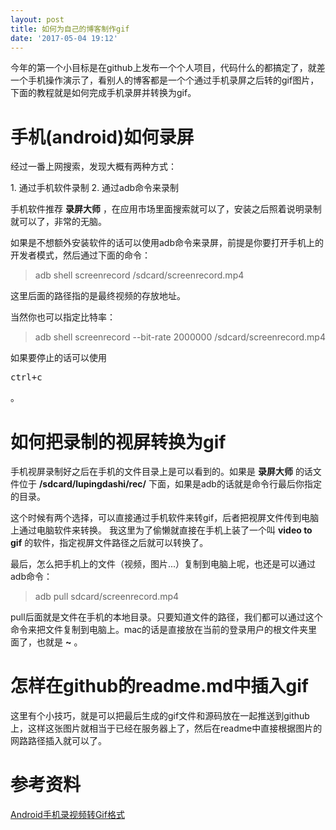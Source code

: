 ```yaml
---
layout: post
title: 如何为自己的博客制作gif
date: '2017-05-04 19:12'
---
```


今年的第一个小目标是在github上发布一个个人项目，代码什么的都搞定了，就差一个手机操作演示了，看别人的博客都是一个个通过手机录屏之后转的gif图片，下面的教程就是如何完成手机录屏并转换为gif。

<!-- more -->

 # 手机(android)如何录屏

经过一番上网搜索，发现大概有两种方式：

1\. 通过手机软件录制 2\. 通过adb命令来录制

手机软件推荐 **录屏大师** ，在应用市场里面搜索就可以了，安装之后照着说明录制就可以了，非常的无脑。

如果是不想额外安装软件的话可以使用adb命令来录屏，前提是你要打开手机上的开发者模式，然后通过下面的命令：

> adb shell screenrecord /sdcard/screenrecord.mp4

这里后面的路径指的是最终视频的存放地址。

当然你也可以指定比特率：

> adb shell screenrecord --bit-rate 2000000 /sdcard/screenrecord.mp4

如果要停止的话可以使用

<kbd>ctrl+c</kbd>

 。

# 如何把录制的视屏转换为gif

手机视屏录制好之后在手机的文件目录上是可以看到的。如果是 **录屏大师** 的话文件位于 **/sdcard/lupingdashi/rec/** 下面，如果是adb的话就是命令行最后你指定的目录。

这个时候有两个选择，可以直接通过手机软件来转gif，后者把视屏文件传到电脑上通过电脑软件来转换。 我这里为了偷懒就直接在手机上装了一个叫 **video to gif** 的软件，指定视屏文件路径之后就可以转换了。

最后，怎么把手机上的文件（视频，图片...）复制到电脑上呢，也还是可以通过adb命令：

> adb pull sdcard/screenrecord.mp4

pull后面就是文件在手机的本地目录。只要知道文件的路径，我们都可以通过这个命令来把文件复制到电脑上。mac的话是直接放在当前的登录用户的根文件夹里面了，也就是 **~** 。

# 怎样在github的readme.md中插入gif

这里有个小技巧，就是可以把最后生成的gif文件和源码放在一起推送到github上，这样这张图片就相当于已经在服务器上了，然后在readme中直接根据图片的网路路径插入就可以了。

# 参考资料

[Android手机录视频转Gif格式][01b4a0e4]

[01b4a0e4]: http://www.jianshu.com/p/afc5f9474d7b "Android手机录视频转Gif格式"
